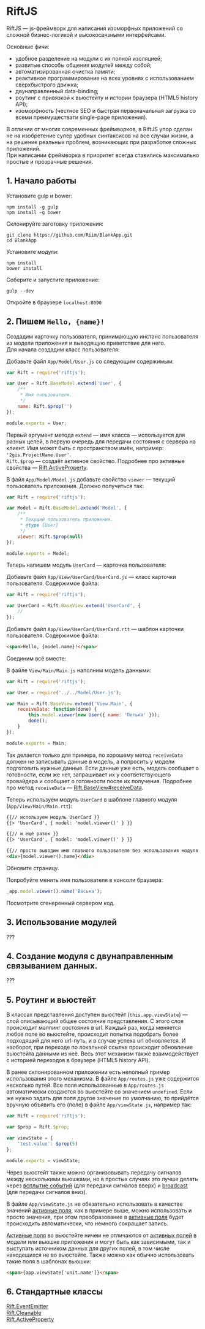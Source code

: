 # RiftJS

RiftJS — js-фреймворк для написания изоморфных приложений со сложной бизнес-логикой и высокосвязными интерфейсами.

Основные фичи:
* удобное разделение на модули с их полной изоляцией;
* развитые способы общения модулей между собой;
* автоматизированная очистка памяти;
* реактивное программирование на всех уровнях с использованием сверхбыстрого движка;
* двунаправленный data-binding;
* роутинг с привязкой к вьюстейту и истории браузера (HTML5 history API);
* изоморфность (честное SEO и быстрая первоначальная загрузка со всеми преимуществати single-page приложения).

В отличии от многих современных фреймворков, в RiftJS упор сделан не на изобретение супер удобных синтаксисов на все случаи жизни, а на решение реальных проблем, возникающих при разработке сложных приложений.  
При написании фреймворка в приоритет всегда ставились максимально простые и прозрачные решения.

## 1. Начало работы

Установите gulp и bower:
```
npm install -g gulp
npm install -g bower
```

Склонируйте заготовку приложения:
```
git clone https://github.com/Riim/BlankApp.git
cd BlankApp
```

Установите модули:
```
npm install
bower install
```

Соберите и запустите приложение:
```
gulp --dev
```

Откройте в браузере `localhost:8090`

## 2. Пишем `Hello, {name}!`

Создадим карточку пользователя, принимающую инстанс пользователя из модели приложения и выводящую приветствие для него.  
Для начала создадим класс пользователя:

Добавьте файл `App/Model/User.js` со следующим содержимым:
```js
var Rift = require('riftjs');

var User = Rift.BaseModel.extend('User', {
    /**
     * Имя пользователя.
     */
    name: Rift.$prop('')
});

module.exports = User;
```

Первый аргумент метода `extend` — имя класса — используется для разных целей, в первую очередь для передачи состояния с сервера на клиент. Имя может быть с пространством имён, например: `'2gis.ProjectName.User'`.  
`Rift.$prop` — создаёт активное свойство. Подробнее про активные свойства — [Rift.ActiveProperty](https://github.com/2gis/RiftJS/blob/master/docs/ActiveProperty.ru.md).

В файл `App/Model/Model.js` добавьте свойство `viewer` — текущий пользователь приложения. Должно получиться так:
```js
var Rift = require('riftjs');

var Model = Rift.BaseModel.extend('Model', {
    /**
     * Текущий пользователь приложения.
     * @type {User}
     */
    viewer: Rift.$prop(null)
});

module.exports = Model;
```

Теперь напишем модуль `UserCard` — карточка пользователя:

Добавьте файл `App/View/UserCard/UserCard.js` — класс карточки пользователя. Содержимое файла:
```js
var Rift = require('riftjs');

var UserCard = Rift.BaseView.extend('UserCard', {
    //
});
```

Добавьте файл `App/View/UserCard/UserCard.rtt` — шаблон карточки пользователя. Содержимое файла:
```html
<span>Hello, {model.name}!</span>
```

Соединим всё вместе:

В файле `View/Main/Main.js` наполним модель данными:
```js
var Rift = require('riftjs');

var User = require('../../Model/User.js');

var Main = Rift.BaseView.extend('View.Main', {
    receiveData: function(done) {
        this.model.viewer(new User({ name: 'Петька' }));
        done();
    }
});

module.exports = Main;
```
Так делается только для примера, по хорошему метод `receiveData` должен не записывать данные в модель, а попросить у модели подготовить нужные данные. Если данные уже есть, модель сообщает о готовности, если же нет, запрашивает их у соответствующего провайдера и сообщает о готовности после их получения. Подробнее про метод `receiveData` — [Rift.BaseView#receiveData](???).

Теперь используем модуль `UserCard` в шаблоне главного модуля (`App/View/Main/Main.rtt`):
```html
{{// используем модуль UserCard }}
{{> 'UserCard', { model: 'model.viewer()' } }}

{{// и ещё разок }}
{{> 'UserCard', { model: 'model.viewer()' } }}

{{// просто выводим имя главного пользователя без использования модуля }}
<div>{model.viewer().name}</div>
```

Обновите страницу.

Попробуйте менять имя пользователя в консоли браузера:
```js
_app.model.viewer().name('Васька');
```

Посмотрите сгенеренный сервером код.

## 3. Использование модулей

???

## 4. Создание модуля с двунаправленным связыванием данных.

???

## 5. Роутинг и вьюстейт

В классах представления доступен вьюстейт (`this.app.viewState`) — слой описывающий общее состояние представления. С этого слоя происходит маппинг состояния в url. Каждый раз, когда меняется любое поле во вьюстейте, происходит попытка подобрать более подходящий для него url-путь, и в случае успеха url обновляется. И наоборот, при переходе по локальной ссылке происходит обновление вьюстейта данными из неё. Весь этот механизм также взаимодействует с историей переходов в браузере (HTML5 history API).

В ранее склонированном приложении есть неполный пример использования этого механизма. В файле `App/routes.js` уже содержится несколько путей. Все поля использованные в `App/routes.js` автоматически создаются во вьюстейте со значением `undefined`. Если же нужно задать для поля другое значение по умолчанию, то прийдётся вручную объявить его (поле) в файле `App/viewState.js`, например так:
```js
var Rift = require('riftjs');

var $prop = Rift.$prop;

var viewState = {
    'test.value': $prop(5)
};

module.exports = viewState;
```

Через вьюстейт также можно организовывать передачу сигналов между несколькими вьюшками, но в простых случаях это лучше делать через [всплытие событий](???) (для передачи сигналов вверх) и [broadcast](???) (для передачи сигналов вниз).

В файле `App/viewState.js` не обязательно использовать в качестве значений [активные поля](???), как в примере выше, можно использовать и просто значения, при этом преобразование в [активные поля](???) будет происходить автоматически, что немного сокращает запись.

[Активные поля](???) во вьюстейте ничем не отличаются от [активных полей](???) в модели или вьюшке приложения и могут быть как зависимыми, так и выступать источником данных для других полей, в том числе находещихся не во вьюстейте. Также можно как обычно использовать такие поля в шаблонах вьюшки:
```html
<span>{app.viewState['unit.name']}</span>
```

## 6. Стандартные классы

[Rift.EventEmitter](https://github.com/2gis/RiftJS/blob/master/docs/EventEmitter.ru.md)  
[Rift.Cleanable](https://github.com/2gis/RiftJS/blob/master/docs/Cleanable.ru.md)  
[Rift.ActiveProperty](https://github.com/2gis/RiftJS/blob/master/docs/ActiveProperty.ru.md)
